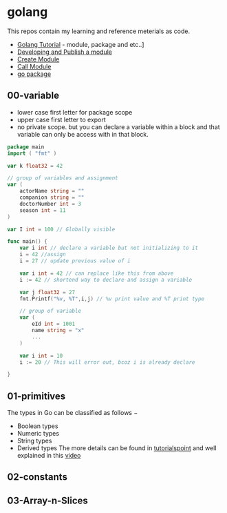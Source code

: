 # golang
This repos contain my learning and reference meterials as code.

- [Golang Tutorial](https://golang.org/doc/tutorial/) - module, package and etc..]
- [Developing and Publish a module](https://golang.org/doc/modules/developing)
- [Create Module](https://golang.org/doc/tutorial/create-module) 
- [Call Module](https://golang.org/doc/tutorial/call-module-code)
- [go package](https://pkg.go.dev/)


## 00-variable

- lower case first letter for package scope
- upper case first letter to export
- no private scope. but you can declare a variable within a block and that variable can only be access with in that block.

```go
package main
import ( "fmt" )

var k float32 = 42

// group of variables and assignment
var (
    actorName string = ""
    companion string = ""
    doctorNumber int = 3
    season int = 11
)

var I int = 100 // Globally visible

func main() {
    var i int // declare a variable but not initializing to it
    i = 42 //assign
    i = 27 // update previous value of i

    var i int = 42 // can replace like this from above
    i := 42 // shortend way to declare and assign a variable

    var j float32 = 27
    fmt.Printf("%v, %T",i,j) // %v print value and %T print type

    // group of variable
    var (
        eId int = 1001
        name string = "x"
        ...
    )

    var i int = 10
    i := 20 // This will error out, bcoz i is already declare

}
```
## 01-primitives
The types in Go can be classified as follows −
- Boolean types
- Numeric types
- String types
- Derived types
The more details can be found in [tutorialspoint](https://www.tutorialspoint.com/go/go_data_types.htm) and well explained in this [video](https://www.youtube.com/watch?v=YS4e4q9oBaU&t=3425s)


## 02-constants

## 03-Array-n-Slices
